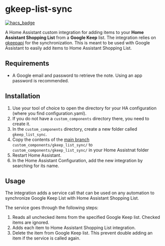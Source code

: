 # gkeep-list-sync

[![hacs_badge](https://img.shields.io/badge/HACS-Custom-41BDF5.svg)](https://github.com/hacs/integration)

A Home Assistant custom integration for adding items to your **Home Assistant Shopping List** from a **Google Keep** list.
The integration relies on [gkeepapi](https://github.com/kiwiz/gkeepapi) for the synchronization.
This is meant to be used with Google Assistant to easily add items to Home Assistant Shopping List.

## Requirements

- A Google email and password to retrieve the note.
  Using an app password is recommended.

## Installation

1. Use your tool of choice to open the directory for your HA configuration (where you find configuration.yaml).
2. If you do not have a `custom_components` directory there, you need to create it.
3. In the `custom_components` directory, create a new folder called `gkeep_list_sync`.
4. Copy the contents of the [main branch](https://github.com/fcastilloec/gkeep-list-sync/tree/main) `custom_components/gkeep_list_sync/` to `custom_components/gkeep_list_sync/` in your Home Assistnat folder
5. Restart Home Assistant.
6. In the Home Assistant Configuration, add the new integration by searching for its name.

## Usage

The integration adds a service call that can be used on any automation to synchronize Google Keep List with Home Assistant Shopping List.

The service goes through the following steps:

1. Reads all unchecked items from the specified Google Keep list. Checked items are ignored.
2. Adds each item to Home Assistant Shopping List integration.
3. Delete the item from Google Keep list. This prevent double adding an item if the service is called again.
